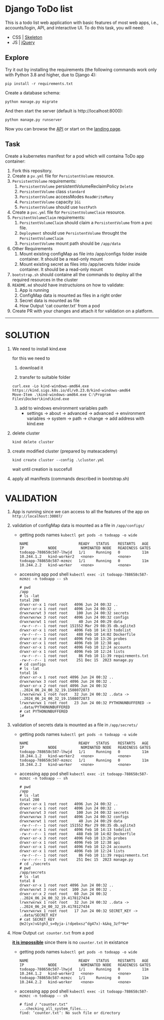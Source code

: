 # Django ToDo list

This is a todo list web application with basic features of most web apps, i.e., accounts/login, API, and interactive UI. To do this task, you will need:

- CSS | [Skeleton](http://getskeleton.com/)
- JS  | [jQuery](https://jquery.com/)

## Explore

Try it out by installing the requirements (the following commands work only with Python 3.8 and higher, due to Django 4):

```
pip install -r requirements.txt
```

Create a database schema:

```
python manage.py migrate
```

And then start the server (default is http://localhost:8000):

```
python manage.py runserver
```

Now you can browse the [API](http://localhost:8000/api/) or start on the [landing page](http://localhost:8000/).

## Task

Create a kubernetes manifest for a pod which will containa ToDo app container:

1. Fork this repository.
2. Create a `pv.yml` file for `PersistentVolume` resource.
3. `PersistentVolume` requirements:
    1. `PersistentVolume` persistentVolumeReclaimPolicy `Delete`
    2. `PersistentVolume` class `standard`
    3. `PersistentVolume` accessModes `ReadWriteMany`
    4. `PersistentVolume` capacity `1Gi`
    5. `PersistentVolume` should use `hostPath`
1. Create a `pvc.yml` file for `PersitentVolumeClaim` resource.
1. `PersitentVolumeClaim` requirements:
    1. `PersitentVolumeClaim` should claim a `PersistentVolume` from a pvc file.
    2. `Deployment` should use `PersistentVolume` throught the `PersitentVolumeClaim`
    3. `PersistentVolume` mount path should be `/app/data`
1. Other Requirements
    1. Mount existing configMap as file into /app/configs folder inside container. It should be a read-only mount
    2. Mount existing secret as files into /app/secrets folder inside container. It should be a read-only mount
1. `bootstrap.sh` should containe all the commands to deploy all the required resources in the cluster
1. `README.md` should have instructuions on how to validate:
    1. App is running
    1. ConfigMap data is mounted as files in a right order
    1. Secret data is mounted as file
    1. How Output 'cat counter.txt' from a pod
1. Create PR with your changes and attach it for validation on a platform.


---

# SOLUTION

1. We need to install kind.exe

    for this we need to

    1) download it

    2) transfer to suitable folder

    ```
    curl.exe -Lo kind-windows-amd64.exe https://kind.sigs.k8s.io/dl/v0.23.0/kind-windows-amd64
    Move-Item .\kind-windows-amd64.exe C:\Program Files\Docker\kind\kind.exe
    ```

    3) add to windows environment variables path
        - settings -> about -> advanced -> advanced -> environment variables -> system -> path -> change -> add address with kind.exe
2. delete cluster

    ```
    kind delete cluster
    ```
3. create modified cluster (prepared by mateacademy)

    ```
    kind create cluster --config .\cluster.yml
    ```

    wait until creation is succefull
4. apply all manifests (commands described in bootstrap.sh)


# VALIDATION

1. App is running since we can access to all the features of the app on `http://localhost:30007/`
2. validation of configMap data is mounted as a file in `/app/configs/`

    * getting pods names `kubectl get pods -n todoapp -o wide`

      ```
      NAME                       READY   STATUS    RESTARTS   AGE   IP           NODE           NOMINATED NODE   READINESS GATES
      todoapp-788658c587-lhwjd   1/1     Running   0          11m   10.244.1.2   kind-worker2   <none>           <none>
      todoapp-788658c587-mzmzc   1/1     Running   0          11m   10.244.2.2   kind-worker    <none>           <none>
      ```
    * accessing app pod shell `kubectl exec -it todoapp-788658c587-mzmzc -n todoapp -- sh`

      ```
      # pwd
      /app
      # ls -lat
      total 200
      drwxr-xr-x 1 root root   4096 Jun 24 00:32 ..
      drwxr-xr-x 1 root root   4096 Jun 24 00:32 .
      drwxrwxrwt 3 root root    100 Jun 24 00:32 secrets
      drwxrwxrwx 3 root root   4096 Jun 24 00:32 configs
      drwxrwxrwt 1 root root     40 Jun 24 00:29 data
      -rw-r--r-- 1 root root 151552 Mar 29 08:35 db.sqlite3
      drwxr-xr-x 1 root root   4096 Feb 10 14:13 todolist
      -rw-r--r-- 1 root root    488 Feb 10 14:02 Dockerfile
      drwxr-xr-x 3 root root   4096 Feb 10 13:26 probes
      drwxr-xr-x 1 root root   4096 Feb 10 12:38 api
      drwxr-xr-x 1 root root   4096 Feb 10 12:24 accounts
      drwxr-xr-x 1 root root   4096 Feb 10 12:24 lists
      -rw-r--r-- 1 root root     86 Feb 10 11:39 requirements.txt
      -rw-r--r-- 1 root root    251 Dec 15  2023 manage.py
      # cd configs
      # ls -lat
      total 16
      drwxr-xr-x 1 root root 4096 Jun 24 00:32 ..
      drwxrwxrwx 3 root root 4096 Jun 24 00:32 .
      drwxr-xr-x 2 root root 4096 Jun 24 00:32 ..2024_06_24_00_32_19.1508072873
      lrwxrwxrwx 1 root root   32 Jun 24 00:32 ..data -> ..2024_06_24_00_32_19.1508072873
      lrwxrwxrwx 1 root root   23 Jun 24 00:32 PYTHONUNBUFFERED -> ..data/PYTHONUNBUFFERED
      # cat PYTHONUNBUFFERED
      1# 
      ```
3. validation of secrets data is mounted as a file in `/app/secrets/`

    * getting pods names `kubectl get pods -n todoapp -o wide`

      ```
      NAME                       READY   STATUS    RESTARTS   AGE   IP           NODE           NOMINATED NODE   READINESS GATES
      todoapp-788658c587-lhwjd   1/1     Running   0          11m   10.244.1.2   kind-worker2   <none>           <none>
      todoapp-788658c587-mzmzc   1/1     Running   0          11m   10.244.2.2   kind-worker    <none>           <none>
      ```
    * accessing app pod shell `kubectl exec -it todoapp-788658c587-mzmzc -n todoapp -- sh`

      ```
      # pwd
      /app
      # ls -lat
      total 200
      drwxr-xr-x 1 root root   4096 Jun 24 00:32 ..
      drwxr-xr-x 1 root root   4096 Jun 24 00:32 .
      drwxrwxrwt 3 root root    100 Jun 24 00:32 secrets
      drwxrwxrwx 3 root root   4096 Jun 24 00:32 configs
      drwxrwxrwt 1 root root     40 Jun 24 00:29 data
      -rw-r--r-- 1 root root 151552 Mar 29 08:35 db.sqlite3
      drwxr-xr-x 1 root root   4096 Feb 10 14:13 todolist
      -rw-r--r-- 1 root root    488 Feb 10 14:02 Dockerfile
      drwxr-xr-x 3 root root   4096 Feb 10 13:26 probes
      drwxr-xr-x 1 root root   4096 Feb 10 12:38 api
      drwxr-xr-x 1 root root   4096 Feb 10 12:24 accounts
      drwxr-xr-x 1 root root   4096 Feb 10 12:24 lists
      -rw-r--r-- 1 root root     86 Feb 10 11:39 requirements.txt
      -rw-r--r-- 1 root root    251 Dec 15  2023 manage.py
      # cd ./secrets
      # pwd
      /app/secrets
      # ls -lat
      total 8
      drwxr-xr-x 1 root root 4096 Jun 24 00:32 ..
      drwxrwxrwt 3 root root  100 Jun 24 00:32 .
      drwxr-xr-x 2 root root   60 Jun 24 00:32 ..2024_06_24_00_32_19.4178127434
      lrwxrwxrwx 1 root root   32 Jun 24 00:32 ..data -> ..2024_06_24_00_32_19.4178127434
      lrwxrwxrwx 1 root root   17 Jun 24 00:32 SECRET_KEY -> ..data/SECRET_KEY
      # cat SECRET_KEY
      @e2(yx)v&tgh3_s=0yja-i!dpebxsz^dg47x)-k&kq_3zf*9e*
      ```
4. How Output `cat counter.txt` from a pod

    <u>**it is impossible**</u> since there is no `counter.txt` in existance

    * getting pods names `kubectl get pods -n todoapp -o wide`

      ```
      NAME                       READY   STATUS    RESTARTS   AGE   IP           NODE           NOMINATED NODE   READINESS GATES
      todoapp-788658c587-lhwjd   1/1     Running   0          11m   10.244.1.2   kind-worker2   <none>           <none>
      todoapp-788658c587-mzmzc   1/1     Running   0          11m   10.244.2.2   kind-worker    <none>           <none>
      ```
    * accessing app pod shell `kubectl exec -it todoapp-788658c587-mzmzc -n todoapp -- sh`

      ```
      # find / "counter.txt"
      ...checking_all_system_files...
      find: ‘counter.txt’: No such file or directory
      ```
